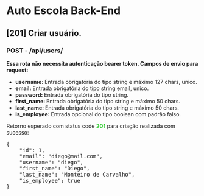 <h1>Auto Escola Back-End</h1> 


<h2>[201] Criar usuário.</h2>
<h3>POST - /api/users/</h3>
<strong>Essa rota não necessita autenticação bearer token. Campos de envio para request:</strong>

<ul>
    <li><strong>username: </strong>Entrada obrigatória do tipo string e máximo 127 chars, unico.</li>
    <li><strong>email: </strong>Entrada obrigatória do tipo string email, unico.</li>
    <li><strong>password: </strong>Entrada obrigatória do tipo string.</li>
    <li><strong>first_name: </strong>Entrada obrigatória do tipo string e máximo 50 chars.</li>
    <li><strong>last_name: </strong>Entrada obrigatória do tipo string e máximo 50 chars.</li>
    <li><strong>is_employee: </strong>Entrada opcional do tipo boolean com padrão falso.</li>
</ul>

<p>Retorno esperado com status code <strong style="color:LimeGreen;font-size:14px">201</strong> para criação realizada com sucesso:</p>

<pre>
{
	"id": 1,
	"email": "diego@mail.com",
	"username": "diego",
	"first_name": "Diego",
	"last_name": "Monteiro de Carvalho",
	"is_employee": true
}
</pre>